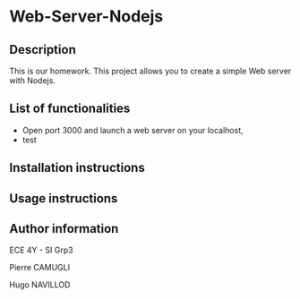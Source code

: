 # Web-Server-Nodejs

## Description
This is our homework. This project allows you to create a simple Web server with Nodejs. 

## List of functionalities
- Open port 3000 and launch a web server on your localhost,
- test

## Installation instructions

## Usage instructions

## Author information
ECE 4Y - SI Grp3

Pierre CAMUGLI

Hugo NAVILLOD
